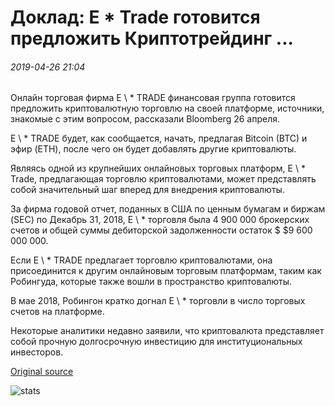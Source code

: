 # Доклад: E \* Trade готовится предложить Криптотрейдинг ...

###### 2019-04-26 21:04

Онлайн торговая фирма E \ * TRADE финансовая группа готовится предложить криптовалютную торговлю на своей платформе, источники, знакомые с этим вопросом, рассказали Bloomberg 26 апреля.

E \ * TRADE будет, как сообщается, начать, предлагая Bitcoin (BTC) и эфир (ETH), после чего он будет добавлять другие криптовалюты.

Являясь одной из крупнейших онлайновых торговых платформ, E \ * Trade, предлагающая торговлю криптовалютами, может представлять собой значительный шаг вперед для внедрения криптовалюты.

За фирма годовой отчет, поданных в США по ценным бумагам и биржам (SEC) по Декабрь 31, 2018, E \ * торговля была 4 900 000 брокерских счетов и общей суммы дебиторской задолженности остаток $ $9 600 000 000.

Если E \ * TRADE предлагает торговлю криптовалютами, она присоединится к другим онлайновым торговым платформам, таким как Робингуда, которые также вошли в пространство криптовалюты.

В мае 2018, Робингон кратко догнал E \ * торговли в число торговых счетов на платформе.

Некоторые аналитики недавно заявили, что криптовалюта представляет собой прочную долгосрочную инвестицию для институциональных инвесторов.

[Original source](https://cointelegraph.com/news/report-etrade-prepares-to-offer-crypto-trading)

![stats](https://c.statcounter.com/11760860/0/a89fa40b/1/ "stats")